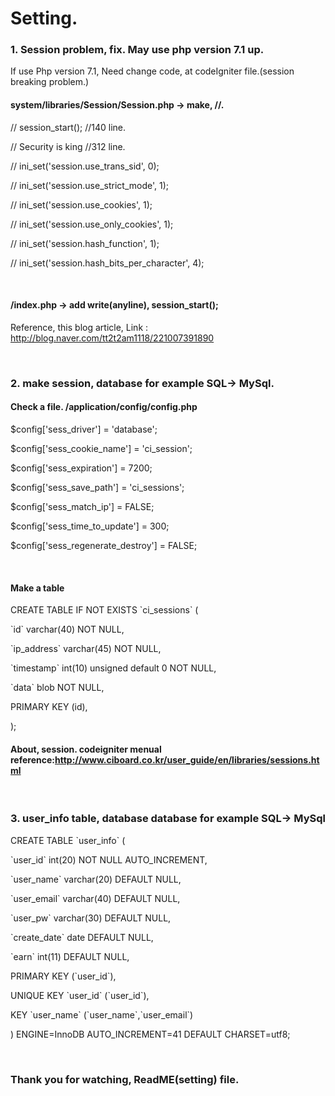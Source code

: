 <h1>Setting.</h1>

 <h3>1. Session problem, fix. May use php version 7.1 up.</h3>
 <p>If use Php version 7.1, Need change code, at codeIgniter file.(session breaking problem.)</p>
 <h4>system/libraries/Session/Session.php -> make, //. </h4>
 <p>//     session_start();  //140 line.</p>
 <p></p>
<p> // Security is king                 //312 line.</p>
<p>//    ini_set('session.use_trans_sid', 0);</p>
<p>//    ini_set('session.use_strict_mode', 1);</p>
<p>//    ini_set('session.use_cookies', 1);</p>
<p>//    ini_set('session.use_only_cookies', 1);</p>
<p>//    ini_set('session.hash_function', 1);</p>
<p>//    ini_set('session.hash_bits_per_character', 4);</p>
<br/>
 <h4>/index.php -> add write(anyline),  session_start();</h4>
 <p>Reference, this blog article, Link : <a href="http://blog.naver.com/tt2t2am1118/221007391890">http://blog.naver.com/tt2t2am1118/221007391890</a></p>
 <br/>
 <h3>2. make session, database for example SQL-> MySql.</h3>
 <h4>Check a file. /application/config/config.php</h4>
<p> $config['sess_driver'] = 'database';</p>
<p>$config['sess_cookie_name'] = 'ci_session';</p>
<p>$config['sess_expiration'] = 7200;</p>
<p>$config['sess_save_path'] = 'ci_sessions';</p>
<p>$config['sess_match_ip'] = FALSE;</p>
<p>$config['sess_time_to_update'] = 300;</p>
<p>$config['sess_regenerate_destroy'] = FALSE;</p>
<br/>
<h4>Make a table</h4>
<p>CREATE TABLE IF NOT EXISTS `ci_sessions` (</p>
<p>        `id` varchar(40) NOT NULL,</p>
<p>        `ip_address` varchar(45) NOT NULL,</p>
<p>        `timestamp` int(10) unsigned default 0 NOT NULL,</p>
<p>        `data` blob NOT NULL,</p>
<p>        PRIMARY KEY (id),</p>
<p>);</p>
<h4>About, session. codeigniter menual reference:<a href="http://www.ciboard.co.kr/user_guide/en/libraries/sessions.html">http://www.ciboard.co.kr/user_guide/en/libraries/sessions.html</a></h4>
<br/> 
<h3>3. user_info table, database database for example SQL-> MySql</h3>
<p>CREATE TABLE `user_info` (</p>
<p>  `user_id` int(20) NOT NULL AUTO_INCREMENT,</p>
<p>  `user_name` varchar(20) DEFAULT NULL,</p>
<p>  `user_email` varchar(40) DEFAULT NULL,</p>
<p>  `user_pw` varchar(30) DEFAULT NULL,</p>
<p>  `create_date` date DEFAULT NULL,</p>
<p>  `earn` int(11) DEFAULT NULL,</p>
<p>  PRIMARY KEY (`user_id`),</p>
<p>  UNIQUE KEY `user_id` (`user_id`),</p>
<p>  KEY `user_name` (`user_name`,`user_email`)</p>
<p>) ENGINE=InnoDB AUTO_INCREMENT=41 DEFAULT CHARSET=utf8;</p>
<br/>

<h3>Thank you for watching, ReadME(setting) file.</h3>

 
 
 
